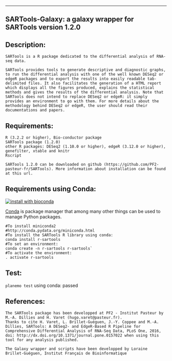 -----------------------------------------------------------
SARTools-Galaxy: a galaxy wrapper for SARTools version 1.2.0
-----------------------------------------------------------

Description:
------------
    SARTools is a R package dedicated to the differential analysis of RNA-seq data.
    
    SARTools provides tools to generate descriptive and diagnostic graphs, to run the differential analysis with one of the well known DESeq2 or edgeR packages and to export the results into easily readable tab-delimited files. It also facilitates the generation of a HTML report which displays all the figures produced, explains the statistical methods and gives the results of the differential analysis. Note that SARTools does not intend to replace DESeq2 or edgeR: it simply provides an environment to go with them. For more details about the methodology behind DESeq2 or edgeR, the user should read their documentations and papers.

Requirements:
-------------
    R (3.2.2 or higher), Bio-conductor package 
    SARTools package (1.2.0)
    other R packages: DESeq2 (1.10.0 or higher), edgeR (3.12.0 or higher), genefilter, xtable and knitr
    Rscript

    SARTools 1.2.0 can be downloaded on github (https://github.com/PF2-pasteur-fr/SARTools). More information about installation can be found at this url.

Requirements using Conda:
-------------------------
[![install with bioconda](https://img.shields.io/badge/install%20with-bioconda-brightgreen.svg?style=flat)](http://bioconda.github.io/recipes/r-sartools/README.html)

[Conda](http://conda.pydata.org/) is package manager that among many other things can be used to manage Python packages.


```
#To install miniconda2
#http://conda.pydata.org/miniconda.html
#To install the SARTools R library using conda:
conda install r-sartools
#To set an environment:
conda create -n r-sartools r-sartools`
#To activate the environment:
. activate r-sartools
```


Test:
-----

`planemo test` using conda: passed 


References:
-----------
    The SARTools package has been developped at PF2 - Institut Pasteur by M.-A. Dillies and H. Varet (hugo.varet@pasteur.fr). 
    Thanks to cite H. Varet, L. Brillet-Guéguen, J.-Y. Coppee and M.-A. Dillies, SARTools: A DESeq2- and EdgeR-Based R Pipeline for Comprehensive Differential Analysis of RNA-Seq Data, PLoS One, 2016, doi: http://dx.doi.org/10.1371/journal.pone.0157022 when using this tool for any analysis published. 

    The Galaxy wrapper and scripts have been developped by Loraine Brillet-Guéguen, Institut Français de Bioinformatique

